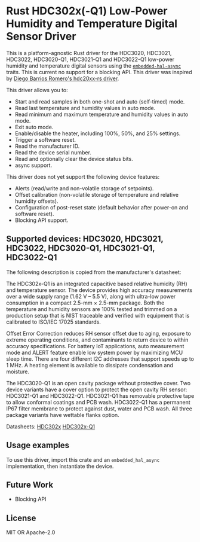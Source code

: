 # Rust HDC302x(-Q1) Low-Power Humidity and Temperature Digital Sensor Driver

This is a platform-agnostic Rust driver for the HDC3020, HDC3021, HDC3022, HDC3020-Q1,
HDC3021-Q1 and HDC3022-Q1 low-power humidity and temperature digital sensors using
the [`embedded-hal-async`] traits. This is current no support for a blocking API.
This driver was inspired by [Diego Barrios Romero's hdc20xx-rs driver](https://github.com/eldruin/hdc20xx-rs).

[`embedded-hal-async`]: https://github.com/rust-embedded/embedded-hal/tree/master/embedded-hal-async

This driver allows you to:

- Start and read samples in both one-shot and auto (self-timed) mode.
- Read last temperature and humidity values in auto mode.
- Read minimum and maximum temperature and humidity values in auto mode.
- Exit auto mode.
- Enable/disable the heater, including 100%, 50%, and 25% settings.
- Trigger a software reset.
- Read the manufacturer ID.
- Read the device serial number.
- Read and optionally clear the device status bits.
- async support.

This driver does not yet support the following device features:

- Alerts (read/write and non-volatile storage of setpoints).
- Offset calibration (non-volatile storage of temperature and relative humidity
  offsets).
- Configuration of post-reset state (default behavior after power-on and software
  reset).
- Blocking API support.

## Supported devices: HDC3020, HDC3021, HDC3022, HDC3020-Q1, HDC3021-Q1, HDC3022-Q1

The following description is copied from the manufacturer's datasheet:

The HDC302x-Q1 is an integrated capacitive based relative humidity (RH) and temperature
sensor. The device provides high accuracy measurements over a wide supply range
(1.62 V – 5.5 V), along with ultra-low power consumption in a compact 2.5-mm × 2.5-mm
package. Both the temperature and humidity sensors are 100% tested and trimmed
on a production setup that is NIST traceable and verified with equipment that is
calibrated to ISO/IEC 17025 standards.

Offset Error Correction reduces RH sensor offset due to aging, exposure to extreme
operating conditions, and contaminants to return device to within accuracy specifications.
For battery IoT applications, auto measurement mode and ALERT feature enable low
system power by maximizing MCU sleep time. There are four different I2C addresses
that support speeds up to 1 MHz. A heating element is available to dissipate condensation
and moisture.

The HDC3020-Q1 is an open cavity package without protective cover. Two device variants
have a cover option to protect the open cavity RH sensor: HDC3021-Q1 and HDC3022-Q1.
HDC3021-Q1 has removable protective tape to allow conformal coatings and PCB
wash. HDC3022-Q1 has a permanent IP67 filter membrane to protect against dust, water
and PCB wash. All three package variants have wettable flanks option.

Datasheets:
  [HDC302x](https://www.ti.com/lit/ds/symlink/hdc3020.pdf)
  [HDC302x-Q1](https://www.ti.com/lit/ds/symlink/hdc3020-q1.pdf)

## Usage examples

To use this driver, import this crate and an `embedded_hal_async` implementation,
then instantiate the device.

## Future Work

- Blocking API

## License

MIT OR Apache-2.0
